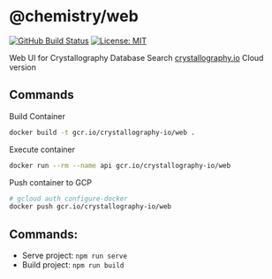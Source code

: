 # @chemistry/web
[![GitHub Build Status](https://github.com/chemistry/crystallography-api/workflows/CI/badge.svg)](https://github.com/chemistry/crystallography-api/actions?query=workflow%3ACI)
[![License: MIT](https://img.shields.io/badge/License-MIT-gren.svg)](https://opensource.org/licenses/MIT)

Web UI for Crystallography Database Search [crystallography.io](https://crystallography.io/)
Cloud version

## Commands
Build Container
```bash
docker build -t gcr.io/crystallography-io/web .
```

Execute container
```bash
docker run --rm --name api gcr.io/crystallography-io/web
```

Push container to GCP
```bash
# gcloud auth configure-docker
docker push gcr.io/crystallography-io/web
```

## Commands:
  * Serve project: `npm run serve`
  * Build project: `npm run build`
